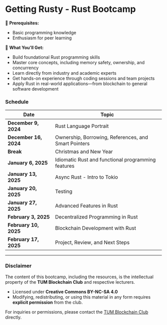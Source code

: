 # Getting Rusty - Rust Bootcamp

👀 **Prerequisites:**

-   Basic programming knowledge
-   Enthusiasm for peer learning

🌟 **What You'll Get:**

-   Build foundational Rust programming skills
-   Master core concepts, including memory safety, ownership, and concurrency
-   Learn directly from industry and academic experts
-   Get hands-on experience through coding sessions and team projects
-   Apply Rust in real-world applications—from blockchain to general software development


### Schedule

| Date | Topic |
|-----------------------|------------------------------------------------------| 
| **December 9, 2024** | Rust Language Portrait | 
| **December 16, 2024** | Ownership, Borrowing, References, and Smart Pointers | 
| **Break** | Christmas and New Year | 
| **January 6, 2025** | Idiomatic Rust and functional programming features | 
| **January 13, 2025** | Async Rust - Intro to Tokio | 
| **January 20, 2025** | Testing | 
| **January 27, 2025** | Advanced Features in Rust | 
| **February 3, 2025** | Decentralized Programming in Rust | 
| **February 10, 2025** | Blockchain Development with Rust | 
| **February 17, 2025** | Project, Review, and Next Steps |

---
### Disclaimer
The content of this bootcamp, including the resources, is the intellectual property of the **TUM Blockchain Club** and respective lecturers. 
 
- Licensed under **Creative Commons BY-NC-SA 4.0**
- Modifying, redistributing, or using this material in any form requires **explicit permission** from the club.

For inquiries or permissions, please contact the [TUM Blockchain Club](info@tum-blockchain.com) directly.
